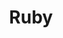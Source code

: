 ---
pid: pt267
title: Ruby
location_transcription: Brewerytown
coordinates: "[-75.182320709561, 39.975015361945]"
zipcode: '19130'
gen_neighborhood: North Philadelphia
neighborhood: Art Museum,Francisville
outside_phl: 
age: '2'
age_range: "<6"
instagram: 
image_file_name: pt_267.jpg
proposal_transcription: 
topic: Unknown
topic_summary: '0'
type: Other No Form
keywords_other: 
credit: Ruby G.
image_labels: 
twitter: 
facebook: 
permalink: "/monuments/pt267/"
layout: item-page
---